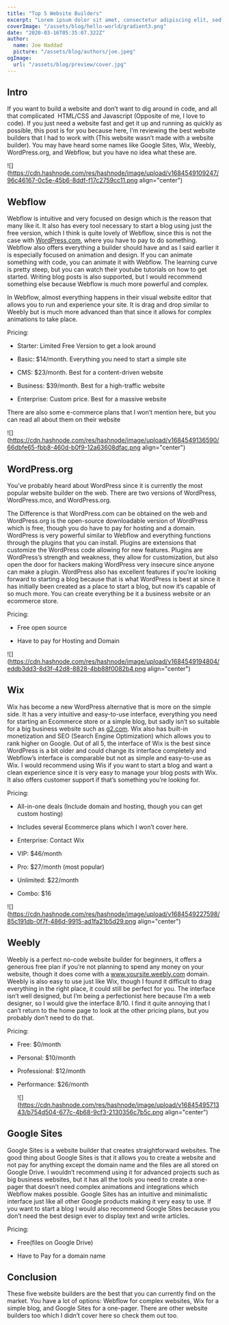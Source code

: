 ```yaml
---
title: "Top 5 Website Builders"
excerpt: "Lorem ipsum dolor sit amet, consectetur adipiscing elit, sed do eiusmod tempor incididunt ut labore et dolore magna aliqua. Praesent elementum facilisis leo vel fringilla est ullamcorper eget. At imperdiet dui accumsan sit amet nulla facilities morbi tempus."
coverImage: "/assets/blog/hello-world/gradient3.png"
date: "2020-03-16T05:35:07.322Z"
author:
  name: Joe Haddad
  picture: "/assets/blog/authors/joe.jpeg"
ogImage:
  url: "/assets/blog/preview/cover.jpg"
---
```

## Intro

If you want to build a website and don’t want to dig around in code, and all that complicated  HTML/CSS and Javascript (Opposite of me, I love to code). If you just need a website fast and get it up and running as quickly as possible, this post is for you because here, I’m reviewing the best website builders that I had to work with (This website wasn’t made with a website builder). You may have heard some names like Google Sites, Wix, Weebly, WordPress.org, and Webflow, but you have no idea what these are.

  

![](https://cdn.hashnode.com/res/hashnode/image/upload/v1684549109247/96c46167-0c5e-45b6-8ddf-f17c2759cc11.png align="center")

## Webflow

Webflow is intuitive and very focused on design which is the reason that many like it. It also has every tool necessary to start a blog using just the free version, which I think is quite lovely of Webflow, since this is not the case with [WordPress.com](http://WordPress.com), where you have to pay to do something. Webflow also offers everything a builder should have and as I said earlier it is especially focused on animation and design. If you can animate something with code, you can animate it with Webflow. The learning curve is pretty steep, but you can watch their youtube tutorials on how to get started. Writing blog posts is also supported, but I would recommend something else because Webflow is much more powerful and complex. 

In Webflow, almost everything happens in their visual website editor that allows you to run and experience your site. It is drag and drop similar to Weebly but is much more advanced than that since it allows for complex animations to take place.

Pricing:

* Starter: Limited Free Version to get a look around
    
* Basic: $14/month. Everything you need to start a simple site
    
* CMS: $23/month. Best for a content-driven website
    
* Business: $39/month. Best for a high-traffic website
    
* Enterprise: Custom price. Best for a massive website
    

There are also some e-commerce plans that I won’t mention here, but you can read all about them on their website

  
  

![](https://cdn.hashnode.com/res/hashnode/image/upload/v1684549136590/66dbfe65-fbb8-460d-b0f9-12a63608dfac.png align="center")

## WordPress.org

You’ve probably heard about WordPress since it is currently the most popular website builder on the web. There are two versions of WordPress, WordPress.mco, and WordPress.org.

The Difference is that WordPress.com can be obtained on the web and WordPress.org is the open-source downloadable version of WordPress which is free, though you do have to pay for hosting and a domain. WordPress is very powerful similar to Webflow and everything functions through the plugins that you can install. Plugins are extensions that customize the WordPress code allowing for new features. Plugins are WordPress’s strength and weakness, they allow for customization, but also open the door for hackers making WordPress very insecure since anyone can make a plugin. WordPress also has excellent features if you’re looking forward to starting a blog because that is what WordPress is best at since it has initially been created as a place to start a blog, but now it’s capable of so much more. You can create everything be it a business website or an ecommerce store.

Pricing:

* Free open source
    
* Have to pay for Hosting and Domain
    

![](https://cdn.hashnode.com/res/hashnode/image/upload/v1684549194804/eddb3dd3-8d3f-42d8-8828-4bb88f0082b4.png align="center")

## Wix

Wix has become a new WordPress alternative that is more on the simple side. It has a very intuitive and easy-to-use interface, everything you need for starting an Ecommerce store or a simple blog, but sadly isn’t so suitable for a big business website such as [g2.com](http://g2.com). Wix also has built-in monetization and SEO (Search Engine Optimization) which allows you to rank higher on Google. Out of all 5, the interface of Wix is the best since WordPress is a bit older and could change its interface completely and Webflow’s interface is comparable but not as simple and easy-to-use as Wix. I would recommend using Wis if you want to start a blog and want a clean experience since it is very easy to manage your blog posts with Wix. It also offers customer support if that’s something you’re looking for.

Pricing:

* All-in-one deals (Include domain and hosting, though you can get custom hosting)
    
* Includes several Ecommerce plans which I won’t cover here.
    
* Enterprise: Contact Wix
    
* VIP: $46/month 
    
* Pro: $27/month (most popular)
    
* Unlimited: $22/month
    
* Combo: $16
    

  

![](https://cdn.hashnode.com/res/hashnode/image/upload/v1684549227598/85c191db-0f7f-486d-9915-ad1fa21b5d29.png align="center")

## Weebly

Weebly is a perfect no-code website builder for beginners, it offers a generous free plan if you’re not planning to spend any money on your website, though it does come with a www.yoursite.weebly.com domain. Weebly is also easy to use just like Wix, though I found it difficult to drag everything in the right place, it could still be perfect for you. The interface isn’t well designed, but I’m being a perfectionist here because I’m a web designer, so I would give the interface 8/10. I find it quite annoying that I can’t return to the home page to look at the other pricing plans, but you probably don’t need to do that.

Pricing: 

* Free: $0/month
    
* Personal: $10/month
    
* Professional: $12/month
    
* Performance: $26/month
    
    ![](https://cdn.hashnode.com/res/hashnode/image/upload/v1684549571343/b754d504-677c-4b68-9cf3-2130356c7b5c.png align="center")
    

## Google Sites

Google Sites is a website builder that creates straightforward websites. The good thing about Google Sites is that it allows you to create a website and not pay for anything except the domain name and the files are all stored on Google Drive. I wouldn’t recommend using it for advanced projects such as big business websites, but it has all the tools you need to create a one-pager that doesn’t need complex animations and integrations which Webflow makes possible. Google Sites has an intuitive and minimalistic interface just like all other Google products making it very easy to use. If you want to start a blog I would also recommend Google Sites because you don’t need the best design ever to display text and write articles.

Pricing:

* Free(files on Google Drive)
    
* Have to Pay for a domain name
    

  

## Conclusion

These five website builders are the best that you can currently find on the market. You have a lot of options: Webflow for complex websites, Wix for a simple blog, and Google Sites for a one-pager. There are other website builders too which I didn’t cover here so check them out too.